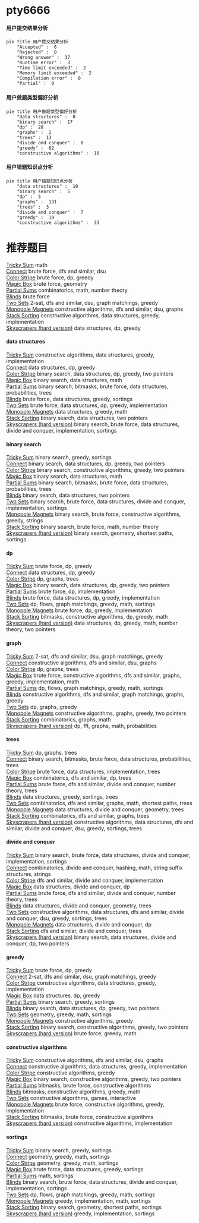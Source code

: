 # pty6666
<!-- tabs:start -->
#### **用户提交结果分析**

```mermaid
pie title 用户提交结果分析
    "Accepted" :  6
    "Rejected" :  0
    "Wrong answer" :  37
    "Runtime error" :  3
    "Time limit exceeded" :  2
    "Memory limit exceeded" :  2
    "Compilation error" :  0
    "Partial" :  0
```
#### **用户做题类型偏好分析**

```mermaid
pie title 用户做题类型偏好分析
    "data structures" :  0
    "binary search" :  17
    "dp" :  28
    "graphs" :  2
    "trees" :  13
    "divide and conquer" :  0
    "greedy" :  82
    "constructive algorithms" :  10
```
#### **用户错题知识点分析**

```mermaid
pie title 用户错题知识点分析
    "data structures" :  10
    "binary search" :  5
    "dp" :  5
    "graphs" :  131
    "trees" :  3
    "divide and conquer" :  7
    "greedy" :  19
    "constructive algorithms" :  33
```
<!-- tabs:end -->
# 推荐题目
[Tricky Sum](http://codeforces.com/problemset/problem/598/A)		math		  
[Connect](http://codeforces.com/problemset/problem/1130/C)		brute force,
                        dfs and similar,
                        dsu		  
[Color Stripe](http://codeforces.com/problemset/problem/219/C)		brute force,
                        dp,
                        greedy		  
[Magic Box](http://codeforces.com/problemset/problem/231/D)		brute force,
                        geometry		  
[Partial Sums](http://codeforces.com/problemset/problem/223/C)		combinatorics,
                        math,
                        number theory		  
[Blinds](http://codeforces.com/problemset/problem/38/C)		brute force		  
[Two Sets](http://codeforces.com/problemset/problem/468/B)		2-sat,
                        dfs and similar,
                        dsu,
                        graph matchings,
                        greedy		  
[Monopole Magnets](http://codeforces.com/problemset/problem/1344/B)		constructive algorithms,
                        dfs and similar,
                        dsu,
                        graphs		  
[Stack Sorting](http://codeforces.com/problemset/problem/911/E)		constructive algorithms,
                        data structures,
                        greedy,
                        implementation		  
[Skyscrapers (hard version)](http://codeforces.com/problemset/problem/1313/C2)		data structures,
                        dp,
                        greedy		  
<!-- tabs:start -->
#### **data structures**
[Tricky Sum](http://codeforces.com/problemset/problem/911/E)		constructive algorithms,
                        data structures,
                        greedy,
                        implementation		  
[Connect](http://codeforces.com/problemset/problem/1313/C2)		data structures,
                        dp,
                        greedy		  
[Color Stripe](http://codeforces.com/problemset/problem/1492/C)		binary search,
                        data structures,
                        dp,
                        greedy,
                        two pointers		  
[Magic Box](http://codeforces.com/problemset/problem/1490/G)		binary search,
                        data structures,
                        math		  
[Partial Sums](http://codeforces.com/problemset/problem/1479/D)		binary search,
                        bitmasks,
                        brute force,
                        data structures,
                        probabilities,
                        trees		  
[Blinds](http://codeforces.com/problemset/problem/1497/A)		brute force,
                        data structures,
                        greedy,
                        sortings		  
[Two Sets](http://codeforces.com/problemset/problem/1491/C)		brute force,
                        data structures,
                        dp,
                        greedy,
                        implementation		  
[Monopole Magnets](http://codeforces.com/problemset/problem/1492/B)		data structures,
                        greedy,
                        math		  
[Stack Sorting](http://codeforces.com/problemset/problem/1436/E)		binary search,
                        data structures,
                        two pointers		  
[Skyscrapers (hard version)](http://codeforces.com/problemset/problem/1461/D)		binary search,
                        brute force,
                        data structures,
                        divide and conquer,
                        implementation,
                        sortings		  
#### **binary search**
[Tricky Sum](http://codeforces.com/problemset/problem/1251/D)		binary search,
                        greedy,
                        sortings		  
[Connect](http://codeforces.com/problemset/problem/1492/C)		binary search,
                        data structures,
                        dp,
                        greedy,
                        two pointers		  
[Color Stripe](http://codeforces.com/problemset/problem/1463/D)		binary search,
                        constructive algorithms,
                        greedy,
                        two pointers		  
[Magic Box](http://codeforces.com/problemset/problem/1490/G)		binary search,
                        data structures,
                        math		  
[Partial Sums](http://codeforces.com/problemset/problem/1479/D)		binary search,
                        bitmasks,
                        brute force,
                        data structures,
                        probabilities,
                        trees		  
[Blinds](http://codeforces.com/problemset/problem/1436/E)		binary search,
                        data structures,
                        two pointers		  
[Two Sets](http://codeforces.com/problemset/problem/1461/D)		binary search,
                        brute force,
                        data structures,
                        divide and conquer,
                        implementation,
                        sortings		  
[Monopole Magnets](http://codeforces.com/problemset/problem/1493/C)		binary search,
                        brute force,
                        constructive algorithms,
                        greedy,
                        strings		  
[Stack Sorting](http://codeforces.com/problemset/problem/1487/D)		binary search,
                        brute force,
                        math,
                        number theory		  
[Skyscrapers (hard version)](http://codeforces.com/problemset/problem/1486/B)		binary search,
                        geometry,
                        shortest paths,
                        sortings		  
#### **dp**
[Tricky Sum](http://codeforces.com/problemset/problem/219/C)		brute force,
                        dp,
                        greedy		  
[Connect](http://codeforces.com/problemset/problem/1313/C2)		data structures,
                        dp,
                        greedy		  
[Color Stripe](http://codeforces.com/problemset/problem/868/E)		dp,
                        graphs,
                        trees		  
[Magic Box](http://codeforces.com/problemset/problem/1492/C)		binary search,
                        data structures,
                        dp,
                        greedy,
                        two pointers		  
[Partial Sums](https://codeforces.com/contest/1457/problem/C)		brute force,
                        dp,
                        implementation		  
[Blinds](http://codeforces.com/problemset/problem/1491/C)		brute force,
                        data structures,
                        dp,
                        greedy,
                        implementation		  
[Two Sets](http://codeforces.com/problemset/problem/1437/C)		dp,
                        flows,
                        graph matchings,
                        greedy,
                        math,
                        sortings		  
[Monopole Magnets](http://codeforces.com/problemset/problem/1499/B)		brute force,
                        dp,
                        greedy,
                        implementation		  
[Stack Sorting](http://codeforces.com/problemset/problem/1491/D)		bitmasks,
                        constructive algorithms,
                        dp,
                        greedy,
                        math		  
[Skyscrapers (hard version)](http://codeforces.com/problemset/problem/1497/E1)		data structures,
                        dp,
                        greedy,
                        math,
                        number theory,
                        two pointers		  
#### **graph**
[Tricky Sum](http://codeforces.com/problemset/problem/468/B)		2-sat,
                        dfs and similar,
                        dsu,
                        graph matchings,
                        greedy		  
[Connect](http://codeforces.com/problemset/problem/1344/B)		constructive algorithms,
                        dfs and similar,
                        dsu,
                        graphs		  
[Color Stripe](http://codeforces.com/problemset/problem/868/E)		dp,
                        graphs,
                        trees		  
[Magic Box](http://codeforces.com/problemset/problem/1487/C)		brute force,
                        constructive algorithms,
                        dfs and similar,
                        graphs,
                        greedy,
                        implementation,
                        math		  
[Partial Sums](http://codeforces.com/problemset/problem/1437/C)		dp,
                        flows,
                        graph matchings,
                        greedy,
                        math,
                        sortings		  
[Blinds](http://codeforces.com/problemset/problem/1470/D)		constructive algorithms,
                        dfs and similar,
                        graph matchings,
                        graphs,
                        greedy		  
[Two Sets](http://codeforces.com/problemset/problem/1476/C)		dp,
                        graphs,
                        greedy		  
[Monopole Magnets](http://codeforces.com/problemset/problem/1304/D)		constructive algorithms,
                        graphs,
                        greedy,
                        two pointers		  
[Stack Sorting](http://codeforces.com/problemset/problem/1475/C)		combinatorics,
                        graphs,
                        math		  
[Skyscrapers (hard version)](http://codeforces.com/problemset/problem/553/E)		dp,
                        fft,
                        graphs,
                        math,
                        probabilities		  
#### **trees**
[Tricky Sum](http://codeforces.com/problemset/problem/868/E)		dp,
                        graphs,
                        trees		  
[Connect](http://codeforces.com/problemset/problem/1479/D)		binary search,
                        bitmasks,
                        brute force,
                        data structures,
                        probabilities,
                        trees		  
[Color Stripe](http://codeforces.com/problemset/problem/1511/C)		brute force,
                        data structures,
                        implementation,
                        trees		  
[Magic Box](http://codeforces.com/problemset/problem/1499/F)		combinatorics,
                        dfs and similar,
                        dp,
                        trees		  
[Partial Sums](http://codeforces.com/problemset/problem/1491/E)		brute force,
                        dfs and similar,
                        divide and conquer,
                        number theory,
                        trees		  
[Blinds](http://codeforces.com/problemset/problem/1466/D)		data structures,
                        greedy,
                        sortings,
                        trees		  
[Two Sets](http://codeforces.com/problemset/problem/1495/D)		combinatorics,
                        dfs and similar,
                        graphs,
                        math,
                        shortest paths,
                        trees		  
[Monopole Magnets](http://codeforces.com/problemset/problem/1303/G)		data structures,
                        divide and conquer,
                        geometry,
                        trees		  
[Stack Sorting](http://codeforces.com/problemset/problem/1454/E)		combinatorics,
                        dfs and similar,
                        graphs,
                        trees		  
[Skyscrapers (hard version)](http://codeforces.com/problemset/problem/1494/D)		constructive algorithms,
                        data structures,
                        dfs and similar,
                        divide and conquer,
                        dsu,
                        greedy,
                        sortings,
                        trees		  
#### **divide and conquer**
[Tricky Sum](http://codeforces.com/problemset/problem/1461/D)		binary search,
                        brute force,
                        data structures,
                        divide and conquer,
                        implementation,
                        sortings		  
[Connect](http://codeforces.com/problemset/problem/1466/G)		combinatorics,
                        divide and conquer,
                        hashing,
                        math,
                        string suffix structures,
                        strings		  
[Color Stripe](http://codeforces.com/problemset/problem/1490/D)		dfs and similar,
                        divide and conquer,
                        implementation		  
[Magic Box](https://codeforces.com/contest/1483/problem/C)		data structures,
                        divide and conquer,
                        dp		  
[Partial Sums](http://codeforces.com/problemset/problem/1491/E)		brute force,
                        dfs and similar,
                        divide and conquer,
                        number theory,
                        trees		  
[Blinds](http://codeforces.com/problemset/problem/1303/G)		data structures,
                        divide and conquer,
                        geometry,
                        trees		  
[Two Sets](http://codeforces.com/problemset/problem/1494/D)		constructive algorithms,
                        data structures,
                        dfs and similar,
                        divide and conquer,
                        dsu,
                        greedy,
                        sortings,
                        trees		  
[Monopole Magnets](http://codeforces.com/problemset/problem/1482/E)		data structures,
                        divide and conquer,
                        dp		  
[Stack Sorting](http://codeforces.com/problemset/problem/566/C)		dfs and similar,
                        divide and conquer,
                        trees		  
[Skyscrapers (hard version)](http://codeforces.com/problemset/problem/1428/F)		binary search,
                        data structures,
                        divide and conquer,
                        dp,
                        two pointers		  
#### **greedy**
[Tricky Sum](http://codeforces.com/problemset/problem/219/C)		brute force,
                        dp,
                        greedy		  
[Connect](http://codeforces.com/problemset/problem/468/B)		2-sat,
                        dfs and similar,
                        dsu,
                        graph matchings,
                        greedy		  
[Color Stripe](http://codeforces.com/problemset/problem/911/E)		constructive algorithms,
                        data structures,
                        greedy,
                        implementation		  
[Magic Box](http://codeforces.com/problemset/problem/1313/C2)		data structures,
                        dp,
                        greedy		  
[Partial Sums](http://codeforces.com/problemset/problem/1251/D)		binary search,
                        greedy,
                        sortings		  
[Blinds](http://codeforces.com/problemset/problem/1492/C)		binary search,
                        data structures,
                        dp,
                        greedy,
                        two pointers		  
[Two Sets](https://codeforces.com/contest/1496/problem/C)		geometry,
                        greedy,
                        math,
                        sortings		  
[Monopole Magnets](http://codeforces.com/problemset/problem/1493/A)		constructive algorithms,
                        greedy		  
[Stack Sorting](http://codeforces.com/problemset/problem/1463/D)		binary search,
                        constructive algorithms,
                        greedy,
                        two pointers		  
[Skyscrapers (hard version)](http://codeforces.com/problemset/problem/1462/C)		brute force,
                        greedy,
                        math		  
#### **constructive algorithms**
[Tricky Sum](http://codeforces.com/problemset/problem/1344/B)		constructive algorithms,
                        dfs and similar,
                        dsu,
                        graphs		  
[Connect](http://codeforces.com/problemset/problem/911/E)		constructive algorithms,
                        data structures,
                        greedy,
                        implementation		  
[Color Stripe](http://codeforces.com/problemset/problem/1493/A)		constructive algorithms,
                        greedy		  
[Magic Box](http://codeforces.com/problemset/problem/1463/D)		binary search,
                        constructive algorithms,
                        greedy,
                        two pointers		  
[Partial Sums](https://codeforces.com/contest/1456/problem/B)		bitmasks,
                        brute force,
                        constructive algorithms		  
[Blinds](http://codeforces.com/problemset/problem/1492/D)		bitmasks,
                        constructive algorithms,
                        greedy,
                        math		  
[Two Sets](https://codeforces.com/contest/1504/problem/D)		constructive algorithms,
                        games,
                        interactive		  
[Monopole Magnets](https://codeforces.com/contest/1483/problem/A)		brute force,
                        constructive algorithms,
                        greedy,
                        implementation		  
[Stack Sorting](https://codeforces.com/contest/1457/problem/D)		bitmasks,
                        brute force,
                        constructive algorithms		  
[Skyscrapers (hard version)](http://codeforces.com/problemset/problem/1513/A)		constructive algorithms,
                        implementation		  
#### **sortings**
[Tricky Sum](http://codeforces.com/problemset/problem/1251/D)		binary search,
                        greedy,
                        sortings		  
[Connect](https://codeforces.com/contest/1496/problem/C)		geometry,
                        greedy,
                        math,
                        sortings		  
[Color Stripe](http://codeforces.com/problemset/problem/1495/A)		geometry,
                        greedy,
                        math,
                        sortings		  
[Magic Box](http://codeforces.com/problemset/problem/1497/A)		brute force,
                        data structures,
                        greedy,
                        sortings		  
[Partial Sums](http://codeforces.com/problemset/problem/1427/A)		math,
                        sortings		  
[Blinds](http://codeforces.com/problemset/problem/1461/D)		binary search,
                        brute force,
                        data structures,
                        divide and conquer,
                        implementation,
                        sortings		  
[Two Sets](http://codeforces.com/problemset/problem/1437/C)		dp,
                        flows,
                        graph matchings,
                        greedy,
                        math,
                        sortings		  
[Monopole Magnets](http://codeforces.com/problemset/problem/1473/A)		greedy,
                        implementation,
                        math,
                        sortings		  
[Stack Sorting](http://codeforces.com/problemset/problem/1486/B)		binary search,
                        geometry,
                        shortest paths,
                        sortings		  
[Skyscrapers (hard version)](http://codeforces.com/problemset/problem/1480/B)		greedy,
                        implementation,
                        sortings		  
<!-- tabs:end -->
